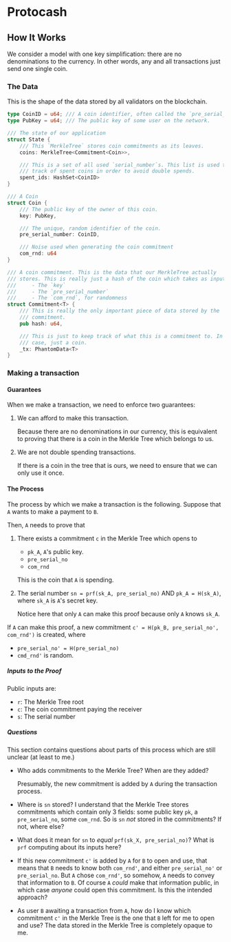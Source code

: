 # Protocash

## How It Works

We consider a model with one key simplification: there are no denominations to
the currency. In other words, any and all transactions just send one single
coin.

### The Data

This is the shape of the data stored by all validators on the blockchain.

```rs
type CoinID = u64; /// A coin identifier, often called the `pre_serial_number`.
type PubKey = u64; /// The public key of some user on the network.

/// The state of our application
struct State {
    /// This `MerkleTree` stores coin commitments as its leaves.
    coins: MerkleTree<Commitment<Coin>>,

    /// This is a set of all used `serial_number`s. This list is used to keep
    /// track of spent coins in order to avoid double spends.
    spent_ids: HashSet<CoinID>
}

/// A Coin
struct Coin {
    /// The public key of the owner of this coin.
    key: PubKey,

    /// The unique, random identifier of the coin.
    pre_serial_number: CoinID,

    /// Noise used when generating the coin commitment
    com_rnd: u64
}

/// A coin commitment. This is the data that our MerkleTree actually
/// stores. This is really just a hash of the coin which takes as input
///     - The `key`
///     - The `pre_serial_number`
///     - The `com_rnd`, for randomness
struct Commitment<T> {
    /// This is really the only important piece of data stored by the
    /// commitment.
    pub hash: u64,

    /// This is just to keep track of what this is a commitment to. In this
    /// case, just a coin.
    _tx: PhantomData<T>
}
```

### Making a transaction

#### Guarantees

When we make a transaction, we need to enforce two guarantees:
1. We can afford to make this transaction.

    Because there are no denominations in our currency, this is equivalent to
    proving that there is a coin in the Merkle Tree which belongs to us.

2. We are not double spending transactions.

    If there is a coin in the tree that is ours, we need to ensure that we can
    only use it once.

#### The Process

The process by which we make a transaction is the following. Suppose that `A`
wants to make a payment to `B`.

Then, `A` needs to prove that
1. There exists a commitment `c` in the Merkle Tree which opens to
      - `pk_A`, `A`'s public key.
      - `pre_serial_no`
      - `com_rnd`
   
   This is the coin that `A` is spending.

2. The serial number `sn = prf(sk_A, pre_serial_no)` AND `pk_A = H(sk_A)`, where `sk_A` is `A`'s secret key.

   Notice here that only `A` can make this proof because only `A` knows `sk_A`.

If `A` can make this proof, a new commitment `c' = H(pk_B, pre_serial_no', com_rnd')` is created, where
- `pre_serial_no' = H(pre_serial_no)`
- `cmd_rnd'` is random.

##### Inputs to the Proof

Public inputs are:
- `r`: The Merkle Tree root
- `c`: The coin commitment paying the receiver
- `s`: The serial number

##### Questions

This section contains questions about parts of this process which are still
unclear (at least to me.)

- Who adds commitments to the Merkle Tree? When are they added?

  Presumably, the new commitment is added by `A` during the transaction process.

- Where is `sn` stored? I understand that the Merkle Tree stores commitments
  which contain only 3 fields: some public key `pk`, a `pre_serial_no`, some 
  `com_rnd`. So is `sn` *not* stored in the commitments? If not, where else?

- What does it mean for `sn` to *equal* `prf(sk_X, pre_serial_no)`? What is
  `prf` computing about its inputs here?

- If this new commitment `c'` is added by `A` for `B` to open and use, that
  means that `B` needs to know both `com_rnd'`, and either `pre_serial_no'` or
  `pre_serial_no`. But `A` chose `com_rnd'`, so somehow, `A` needs to convey
  that information to `B`. Of course `A` *could* make that information public,
  in which case *anyone* could open this commitment. Is this the intended
  approach?

- As user `B` awaiting a transaction from `A`, how do I know which commitment
  `c'` in the Merkle Tree is the one that `B` left for me to open and use? The
  data stored in the Merkle Tree is completely opaque to me.
